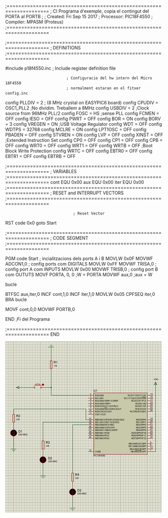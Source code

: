 <p>
;====================================================================
; CI Programa d'exemple, copia el contingut del PORTA al PORTB
;
; Created:   Fri Sep 15 2017
; Processor: PIC18F4550
; Compiler:  MPASM (Proteus)
;====================================================================

;====================================================================
; DEFINITIONS
;====================================================================

#include p18f4550.inc          ; Include register definition file

                               ; Configuracio del hw intern del Micro 18F4550
                               ; normalment estaran en el fitxer config.inc

 config PLLDIV   = 2           ; (8 MHz crystal on EASYPIC6 board)
 config CPUDIV   = OSC1_PLL2   ;No dividim. Treballem a 8MHz
 config USBDIV   = 2           ;Clock source from 96MHz PLL/2
 config FOSC     = HS          ;sense PLL
 config FCMEN    = OFF
 config IESO     = OFF
 config PWRT     = OFF
 config BOR      = ON
 config BORV     = 3
 config VREGEN   = ON          ;USB Voltage Regulator
 config WDT      = OFF
 config WDTPS    = 32768
 config MCLRE    = ON
 config LPT1OSC  = OFF
 config PBADEN   = OFF
 config STVREN   = ON
 config LVP      = OFF
 config XINST    = OFF         ;Extended Instruction Set
 config CP0      = OFF
 config CP1      = OFF
 config CPB      = OFF
 config WRT0     = OFF
 config WRT1     = OFF
 config WRTB     = OFF         ;Boot Block Write Protection
 config WRTC     = OFF
 config EBTR0    = OFF
 config EBTR1    = OFF
 config EBTRB    = OFF
  
;====================================================================
; VARIABLES
;====================================================================
   cont EQU 0x00
   aux EQU 0x00
   iter EQU 0x00
;====================================================================
; RESET and INTERRUPT VECTORS
;====================================================================

                                  ; Reset Vector
RST   code  0x0
      goto  Start

;====================================================================
; CODE SEGMENT
;====================================================================

PGM   code
Start
                                  ; incialitzacions dels ports A i B
   MOVLW 0x0F
   MOVWF ADCON1,0		; config ports com DIGITALS 
   MOVLW 0xFF
   MOVWF TRISA,0		; config port A com INPUTS
   MOVLW 0x00
   MOVWF TRISB,0		; config port B com OUTUTS
   MOVF PORTA, 0, 0             ;W = PORTA
   MOVWF aux,0                  ;aux = W

bucle 

   BTFSC aux,iter,0
   INCF cont,1,0
   INCF iter,1,0
   MOVLW 0x05
   CPFSEQ iter,0
   BRA bucle

   MOVF cont,0,0
   MOVWF PORTB,0
 
   END                             ;Fi del Programa


;====================================================================
      END
      
</p>

<img src="L2.jpg">